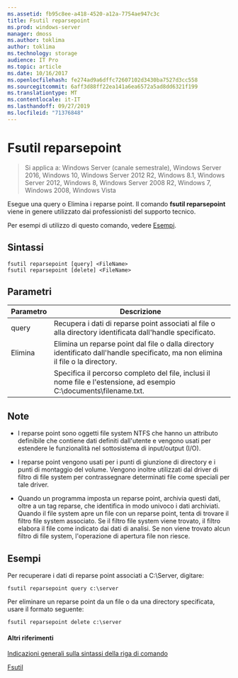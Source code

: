 ```yaml
---
ms.assetid: fb95c8ee-a418-4520-a12a-7754ae947c3c
title: Fsutil reparsepoint
ms.prod: windows-server
manager: dmoss
ms.author: toklima
author: toklima
ms.technology: storage
audience: IT Pro
ms.topic: article
ms.date: 10/16/2017
ms.openlocfilehash: fe274ad9a6dffc72607102d3430ba7527d3cc558
ms.sourcegitcommit: 6aff3d88ff22ea141a6ea6572a5ad8dd6321f199
ms.translationtype: MT
ms.contentlocale: it-IT
ms.lasthandoff: 09/27/2019
ms.locfileid: "71376848"
---
```

# <a name="fsutil-reparsepoint"></a>Fsutil reparsepoint
>Si applica a: Windows Server (canale semestrale), Windows Server 2016, Windows 10, Windows Server 2012 R2, Windows 8.1, Windows Server 2012, Windows 8, Windows Server 2008 R2, Windows 7, Windows 2008, Windows Vista

Esegue una query o Elimina i reparse point.  Il comando **fsutil reparsepoint** viene in genere utilizzato dai professionisti del supporto tecnico.

Per esempi di utilizzo di questo comando, vedere [Esempi](#BKMK_examples).

## <a name="syntax"></a>Sintassi

```
fsutil reparsepoint [query] <FileName>
fsutil reparsepoint [delete] <FileName>
```

## <a name="parameters"></a>Parametri

| Parametro  |                                                                Descrizione                                                                |
|------------|-------------------------------------------------------------------------------------------------------------------------------------------|
|   query    |            Recupera i dati di reparse point associati al file o alla directory identificata dall'handle specificato.             |
|   Elimina   | Elimina un reparse point dal file o dalla directory identificato dall'handle specificato, ma non elimina il file o la directory. |
| <FileName> |             Specifica il percorso completo del file, inclusi il nome file e l'estensione, ad esempio C:\documents\filename.txt.             |

## <a name="remarks"></a>Note

-   I reparse point sono oggetti file system NTFS che hanno un attributo definibile che contiene dati definiti dall'utente e vengono usati per estendere le funzionalità nel sottosistema di input/output (I/O).

-   I reparse point vengono usati per i punti di giunzione di directory e i punti di montaggio del volume. Vengono inoltre utilizzati dal driver di filtro di file system per contrassegnare determinati file come speciali per tale driver.

-   Quando un programma imposta un reparse point, archivia questi dati, oltre a un tag reparse, che identifica in modo univoco i dati archiviati. Quando il file system apre un file con un reparse point, tenta di trovare il filtro file system associato. Se il filtro file system viene trovato, il filtro elabora il file come indicato dai dati di analisi. Se non viene trovato alcun filtro di file system, l'operazione di apertura file non riesce.

## <a name="BKMK_examples"></a>Esempi
Per recuperare i dati di reparse point associati a C:\Server, digitare:

```
fsutil reparsepoint query c:\server
```

Per eliminare un reparse point da un file o da una directory specificata, usare il formato seguente:

```
fsutil reparsepoint delete c:\server
```

#### <a name="additional-references"></a>Altri riferimenti
[Indicazioni generali sulla sintassi della riga di comando](Command-Line-Syntax-Key.md)

[Fsutil](Fsutil.md)


